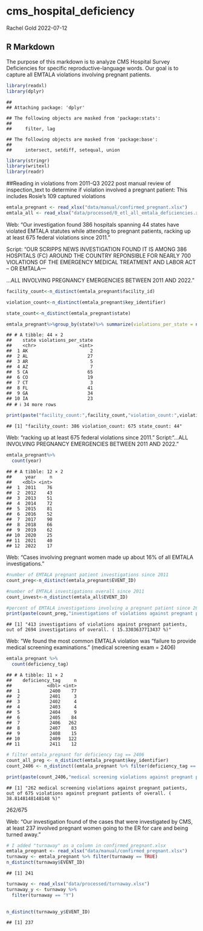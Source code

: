 cms_hospital_deficiency
================
Rachel Gold
2022-07-12

## R Markdown

The purpose of this markdown is to analyze CMS Hospital Survey
Deficiencies for specific reproductive-language words. Our goal is to
capture all EMTALA violations involving pregnant patients.

``` r
library(readxl)
library(dplyr)
```

    ## 
    ## Attaching package: 'dplyr'

    ## The following objects are masked from 'package:stats':
    ## 
    ##     filter, lag

    ## The following objects are masked from 'package:base':
    ## 
    ##     intersect, setdiff, setequal, union

``` r
library(stringr)
library(writexl)
library(readr)
```

\##Reading in violations from 2011-Q3 2022 post manual review of
inspection_text to determine if violation involved a pregnant patient:
This includes Rosie’s 109 captured violations

``` r
emtala_pregnant <- read_xlsx("data/manual/confirmed_pregnant.xlsx")
emtala_all <- read_xlsx("data/processed/0_etl_all_emtala_deficiencies.xlsx")
```

Web: “Our investigation found 386 hospitals spanning 44 states have
violated EMTALA statutes while attending to pregnant patients, racking
up at least 675 federal violations since 2011.”

Script: “OUR SCRIPPS NEWS INVESTIGATION FOUND IT IS AMONG 386 HOSPITALS
(FC) AROUND THE COUNTRY REPONSIBLE FOR NEARLY 700 VIOLATIONS OF THE
EMERGENCY MEDICAL TREATMENT AND LABOR ACT – OR EMTALA—

…ALL INVOLVING PREGNANCY EMERGENCIES BETWEEN 2011 AND 2022.”

``` r
facility_count<-n_distinct(emtala_pregnant$facility_id)

violation_count<-n_distinct(emtala_pregnant$key_identifier)

state_count<-n_distinct(emtala_pregnant$state)

emtala_pregnant%>%group_by(state)%>% summarize(violations_per_state = n_distinct(key_identifier))
```

    ## # A tibble: 44 × 2
    ##    state violations_per_state
    ##    <chr>                <int>
    ##  1 AK                       2
    ##  2 AL                      27
    ##  3 AR                       5
    ##  4 AZ                       7
    ##  5 CA                      65
    ##  6 CO                      19
    ##  7 CT                       3
    ##  8 FL                      41
    ##  9 GA                      34
    ## 10 IA                      23
    ## # ℹ 34 more rows

``` r
print(paste("facility_count:",facility_count,"violation_count:",violation_count,"state_count:",state_count))
```

    ## [1] "facility_count: 386 violation_count: 675 state_count: 44"

Web: “racking up at least 675 federal violations since 2011.”
Script:“…ALL INVOLVING PREGNANCY EMERGENCIES BETWEEN 2011 AND 2022.”

``` r
emtala_pregnant%>%
  count(year)
```

    ## # A tibble: 12 × 2
    ##     year     n
    ##    <dbl> <int>
    ##  1  2011    76
    ##  2  2012    43
    ##  3  2013    51
    ##  4  2014    72
    ##  5  2015    81
    ##  6  2016    52
    ##  7  2017    90
    ##  8  2018    66
    ##  9  2019    62
    ## 10  2020    25
    ## 11  2021    40
    ## 12  2022    17

Web: “Cases involving pregnant women made up about 16% of all EMTALA
investigations.”

``` r
#number of EMTALA pregnant patient investigations since 2011
count_preg<-n_distinct(emtala_pregnant$EVENT_ID)

#number of EMTALA investigations overall since 2011
count_invest<-n_distinct(emtala_all$EVENT_ID)

#percent of EMTALA investigations involving a pregnant patient since 2011 
print(paste(count_preg,"investigations of violations against pregnant patients, out of",count_invest,"investigations of overall. (",count_preg/count_invest*100,"%)"))
```

    ## [1] "413 investigations of violations against pregnant patients, out of 2694 investigations of overall. ( 15.3303637713437 %)"

Web: “We found the most common EMTALA violation was “failure to provide
medical screening examinations.” (medical screening exam = 2406)

``` r
emtala_pregnant %>%
  count(deficiency_tag)
```

    ## # A tibble: 11 × 2
    ##    deficiency_tag     n
    ##             <dbl> <int>
    ##  1           2400    77
    ##  2           2401     3
    ##  3           2402     4
    ##  4           2403     4
    ##  5           2404     9
    ##  6           2405    84
    ##  7           2406   262
    ##  8           2407    83
    ##  9           2408    15
    ## 10           2409   122
    ## 11           2411    12

``` r
# filter emtala_pregnant for deficiency tag == 2406
count_all_preg <- n_distinct(emtala_pregnant$key_identifier)
count_2406 <- n_distinct((emtala_pregnant %>% filter(deficiency_tag == 2406))$key_identifier)

print(paste(count_2406,"medical screening violations against pregnant patients, out of",count_all_preg,"violations against pregnant patients of overall. (",count_2406/count_all_preg*100,"%)"))
```

    ## [1] "262 medical screening violations against pregnant patients, out of 675 violations against pregnant patients of overall. ( 38.8148148148148 %)"

262/675

Web: “Our investigation found of the cases that were investigated by
CMS, at least 237 involved pregnant women going to the ER for care and
being turned away.”

``` r
# I added "turnaway" as a column in confirmed_pregnant.xlsx
emtala_pregnant <- read_xlsx("data/manual/confirmed_pregnant.xlsx")
turnaway <- emtala_pregnant %>% filter(turnaway == TRUE)
n_distinct(turnaway$EVENT_ID)
```

    ## [1] 241

``` r
turnaway <- read_xlsx("data/processed/turnaway.xlsx")
turnaway_y <- turnaway %>%
  filter(turnaway == "Y")
 

n_distinct(turnaway_y$EVENT_ID)
```

    ## [1] 237
